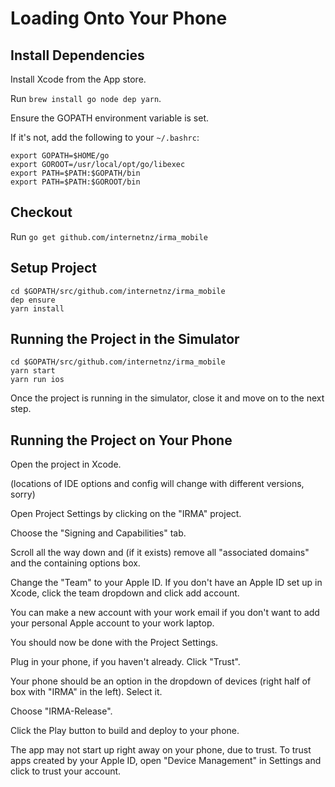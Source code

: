 # Loading Onto Your Phone

## Install Dependencies

Install Xcode from the App store.

Run `brew install go node dep yarn`.

Ensure the GOPATH environment variable is set. 

If it's not, add the following to your `~/.bashrc`:
```
export GOPATH=$HOME/go
export GOROOT=/usr/local/opt/go/libexec
export PATH=$PATH:$GOPATH/bin
export PATH=$PATH:$GOROOT/bin
```

## Checkout

Run `go get github.com/internetnz/irma_mobile`

## Setup Project

```
cd $GOPATH/src/github.com/internetnz/irma_mobile
dep ensure
yarn install
```

## Running the Project in the Simulator

```
cd $GOPATH/src/github.com/internetnz/irma_mobile
yarn start
yarn run ios
```

Once the project is running in the simulator, close it and move on to the next step.

## Running the Project on Your Phone

Open the project in Xcode.

(locations of IDE options and config will change with different versions, sorry)

Open Project Settings by clicking on the "IRMA" project.

Choose the "Signing and Capabilities" tab.

Scroll all the way down and (if it exists) remove all "associated domains" and the containing options box.

Change the "Team" to your Apple ID. If you don't have an Apple ID set up in Xcode, click the team dropdown and click add account.

You can make a new account with your work email if you don't want to add your personal Apple account to your work laptop.

You should now be done with the Project Settings.

Plug in your phone, if you haven't already. Click "Trust".

Your phone should be an option in the dropdown of devices (right half of box with "IRMA" in the left). Select it.

Choose "IRMA-Release".

Click the Play button to build and deploy to your phone.

The app may not start up right away on your phone, due to trust. To trust apps created by your Apple ID, open "Device Management" in
Settings and click to trust your account.
